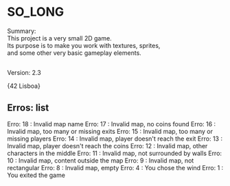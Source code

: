 # SO_LONG
Summary: <br>
This project is a very small 2D game.<br>
Its purpose is to make you work with textures, sprites,<br>
and some other very basic gameplay elements.<br>
##
Version: 2.3<br>

{42 Lisboa}

##

## Erros: list
Erro: 18 : Invalid map name
Erro: 17 : Invalid map, no coins found
Erro: 16 : Invalid map, too many or missing exits
Erro: 15 : Invalid map, too many or missing players
Erro: 14 : Invalid map, player doesn't reach the exit
Erro: 13 : Invalid map, player doesn't reach the coins
Erro: 12 : Invalid map, other characters in the middle
Erro: 11 : Invalid map, not surrounded by walls
Erro: 10 : Invalid map, content outside the map
Erro: 9 : Invalid map, not rectangular
Erro: 8 : Invalid map, empty
Erro: 4 : You chose the wind
Erro: 1 : You exited the game
